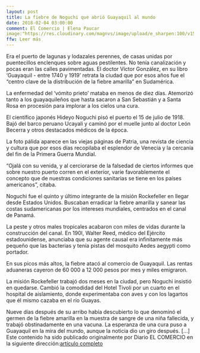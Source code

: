 ```yaml
---
layout: post
title: La fiebre de Noguchi que abrió Guayaquil al mundo
date: 2018-02-04 03:00:00
comment: El Comercio | Elena Paucar
image:"https://res.cloudinary.com/magnvs/image/upload/e_sharpen:100/v1517841032/nogu_arrival_rmmz7c.jpg"
ffw: Leer más
---
```

Era el puerto de lagunas y lodazales perennes, de casas unidas por puentecillos enclenques sobre aguas pestilentes. No tenía canalización y pocas eran las calles pavimentadas. El doctor Víctor González, en su libro ‘Guayaquil - entre 1740 y 1919’ retrata la ciudad que por esos años fue el “centro clave de la distribución de la fiebre amarilla” en Sudamérica.  

La enfermedad del ‘vómito prieto’ mataba en menos de diez días. Atemorizó tanto a los guayaquileños que hasta sacaron a San Sebastián y a Santa Rosa en procesión para implorar a los cielos una cura.  

El científico japonés Hideyo Noguchi pisó el puerto el 15 de julio de 1918. Bajó del barco peruano Ucayali y caminó por el muelle junto al doctor León Becerra y otros destacados médicos de la época.  

La foto pálida aparece en las viejas páginas de Patria, una revista de ciencia y cultura que por esos días recopilaba el esplendor de Venecia y la cercanía del fin de la Primera Guerra Mundial.  

“Ojalá con su venida, y al cerciorarse de la falsedad de ciertos informes que sobre nuestro puerto corren en el exterior, varíe favorablemente el concepto que de nuestras condiciones sanitarias se tiene en los países americanos”, citaba.  

Noguchi fue el quinto y último integrante de la misión Rockefeller en llegar desde Estados Unidos. Buscaban erradicar la fiebre amarilla y sanear las costas sudamericanas por los intereses mundiales, centrados en el canal de Panamá.  

La peste y otros males tropicales acabaron con miles de vidas durante la construcción del canal. En 190l, Walter Reed, médico del Ejército estadounidense, anunciaba que su agente causal era infinitamente más pequeño que las bacterias y tenía pistas del mosquito Aedes aegypti como portador.  

En sus picos más altos, la fiebre atacó al comercio de Guayaquil. Las rentas aduaneras cayeron de 60 000 a 12 000 pesos por mes y miles emigraron.  

La misión Rockefeller trabajó dos meses en la ciudad, pero Noguchi insistió en quedarse. Cambió la comodidad del Hotel Tivoli por un cuarto en el hospital de aislamiento, donde experimentaba con aves y con los lagartos que él mismo cazaba en el río Guayas.  

Nueve días después de su arribo había descubierto lo que denominó el germen de la fiebre amarilla en la muestra de sangre de una niña fallecida, y trabajó obstinadamente en una vacuna. La esperanza de una cura puso a Guayaquil en la mira del mundo, aunque la noticia dio un giro después. [...]
Este contenido ha sido publicado originalmente por Diario EL COMERCIO en la siguiente dirección:[artículo completo](http://www.elcomercio.com/tendencias/fiebre-amarilla-cientifico-noguchi-guayaquil.html) 
